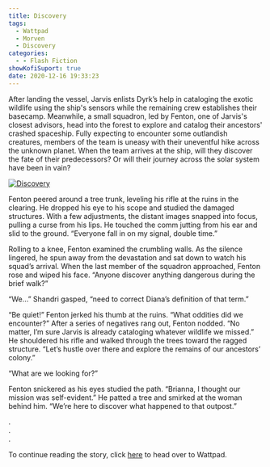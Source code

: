 ```yaml
---
title: Discovery
tags:
  - Wattpad
  - Morven
  - Discovery
categories:
  - - Flash Fiction
showKofiSuport: true
date: 2020-12-16 19:33:23
---
```


After landing the vessel, Jarvis enlists Dyrk’s help in cataloging the exotic wildlife using the ship's sensors while the remaining crew establishes their basecamp. Meanwhile, a small squadron, led by Fenton, one of Jarvis's closest advisors, head into the forest to explore and catalog their ancestors' crashed spaceship. Fully expecting to encounter some outlandish creatures, members of the team is uneasy with their uneventful hike across the unknown planet.<!-- more --> When the team arrives at the ship, will they discover the fate of their predecessors? Or will their journey across the solar system have been in vain?

<div class="center">

[![Discovery](/images/covers/discovery.png "Discovery")](https://www.wattpad.com/996759237-discovery)

</div>

Fenton peered around a tree trunk, leveling his rifle at the ruins in the clearing. He dropped his eye to his scope and studied the damaged structures. With a few adjustments, the distant images snapped into focus, pulling a curse from his lips. He touched the comm jutting from his ear and slid to the ground. “Everyone fall in on my signal, double time.”

Rolling to a knee, Fenton examined the crumbling walls. As the silence lingered, he spun away from the devastation and sat down to watch his squad’s arrival. When the last member of the squadron approached, Fenton rose and wiped his face. “Anyone discover anything dangerous during the brief walk?”

“We…” Shandri gasped, “need to correct Diana’s definition of that term.”

“Be quiet!” Fenton jerked his thumb at the ruins. “What oddities did we encounter?” After a series of negatives rang out, Fenton nodded. “No matter, I’m sure Jarvis is already cataloging whatever wildlife we missed.” He shouldered his rifle and walked through the trees toward the ragged structure. “Let’s hustle over there and explore the remains of our ancestors’ colony.”

“What are we looking for?”

Fenton snickered as his eyes studied the path. “Brianna, I thought our mission was self-evident.” He patted a tree and smirked at the woman behind him. “We’re here to discover what happened to that outpost.”

<div class="center story-ellipses">

.</br>
.</br>
.</br>

</div>

<div>

To continue reading the story, click [here](https://www.wattpad.com/996759237-discovery) to head over to Wattpad.

</div>